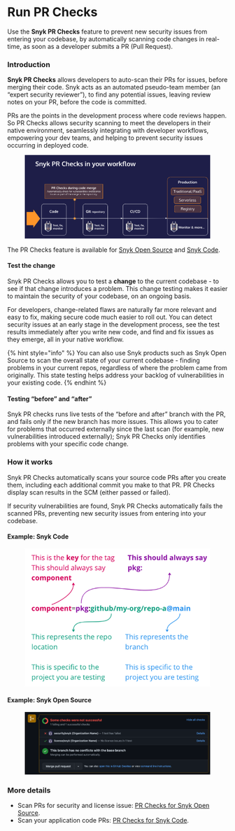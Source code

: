 # Run PR Checks

Use the **Snyk PR Checks** feature to prevent new security issues from entering your codebase, by automatically scanning code changes in real-time, as soon as a developer submits a PR (Pull Request).

### Introduction

**Snyk PR Checks** allows developers to auto-scan their PRs for issues, before merging their code. Snyk acts as an automated pseudo-team member (an “expert security reviewer”), to find any potential issues, leaving review notes on your PR, before the code is committed.

PRs are the points in the development process where code reviews happen. So PR Checks allows security scanning to meet the developers in their native environment, seamlessly integrating with developer workflows, empowering your dev teams, and helping to prevent security issues occurring in deployed code.

<figure><img src="../../.gitbook/assets/Screenshot 2022-09-20 at 11.27.44.png" alt=""><figcaption></figcaption></figure>

The PR Checks feature is available for [Snyk Open Source](pr-checks-for-snyk-open-source/) and [Snyk Code](pr-checks-for-snyk-code/).

#### Test the change

Snyk PR Checks allows you to test a **change** to the current codebase - to see if that change introduces a problem. This change testing makes it easier to maintain the security of your codebase, on an ongoing basis.

For developers, change-related flaws are naturally far more relevant and easy to fix, making secure code much easier to roll out. You can detect security issues at an early stage in the development process, see the test results immediately after you write new code, and find and fix issues as they emerge, all in your native workflow.

{% hint style="info" %}
You can also use Snyk products such as Snyk Open Source to scan the overall state of your current codebase - finding problems in your current repos, regardless of where the problem came from originally. This state testing helps address your backlog of vulnerabilities in your existing code.
{% endhint %}

#### Testing “before” and “after”

Snyk PR checks runs live tests of the “before and after” branch with the PR, and fails only if the new branch has more issues. This allows you to cater for problems that occurred externally since the last scan (for example, new vulnerabilities introduced externally); Snyk PR Checks only identifies problems with your specific code change.

### How it works

Snyk PR Checks automatically scans your source code PRs after you create them, including each additional commit you make to that PR. PR Checks display scan results in the SCM (either passed or failed).

If security vulnerabilities are found, Snyk PR Checks automatically fails the scanned PRs, preventing new security issues from entering into your codebase.

#### Example: Snyk Code

<figure><img src="../../.gitbook/assets/image2.png" alt=""><figcaption></figcaption></figure>

#### Example: Snyk Open Source

<figure><img src="../../.gitbook/assets/image3 (2).png" alt=""><figcaption></figcaption></figure>

### More details

* Scan PRs for security and license issue: [PR Checks for Snyk Open Source](pr-checks-for-snyk-open-source/).
* Scan your application code PRs: [PR Checks for Snyk Code](pr-checks-for-snyk-code/).

